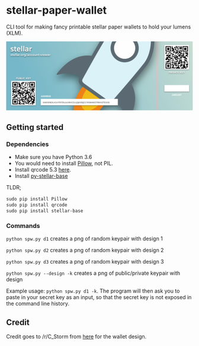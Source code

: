 # stellar-paper-wallet
CLI tool for making fancy printable stellar paper wallets to hold your lumens (XLM).

![](./img/example.png)

## Getting started

### Dependencies
- Make sure you have Python 3.6
- You would need to install [Pillow](http://pillow.readthedocs.io/en/3.0.x/installation.html), not PIL.
- Install qrcode 5.3 [here](https://pypi.python.org/pypi/qrcode).
- Install [py-stellar-base](https://github.com/StellarCN/py-stellar-base)

TLDR;
```
sudo pip install Pillow
sudo pip install qrcode
sudo pip install stellar-base
```

### Commands
`python spw.py d1` creates a png of random keypair with design 1

`python spw.py d2` creates a png of random keypair with design 2

`python spw.py d3` creates a png of random keypair with design 3

`python spw.py --design -k` creates a png of public/private keypair with design

Example usage: `python spw.py d1 -k`. The program will then ask you to paste in your secret key as an input, so that the secret key is not exposed in the command line history.

## Credit

Credit goes to /r/C_Storm from [here](https://www.reddit.com/r/Stellar/comments/7iw50n/i_designed_some_stellar_gift_cards_you_can_use/) for the wallet design.
